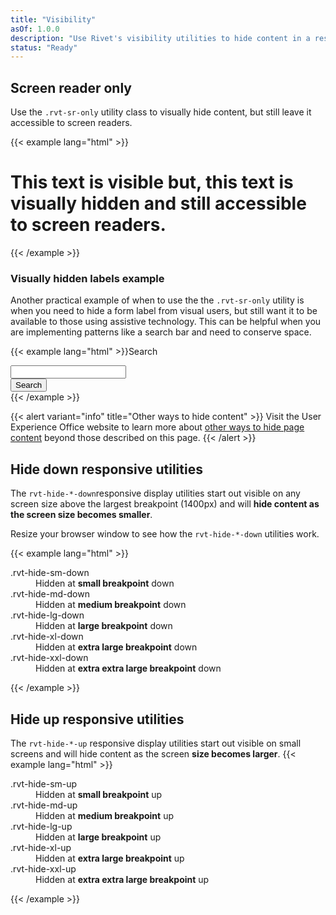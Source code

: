 ```yaml
---
title: "Visibility"
asOf: 1.0.0
description: "Use Rivet's visibility utilities to hide content in a responsive and accessible way."
status: "Ready"
---
```

## Screen reader only
Use the `.rvt-sr-only` utility class to visually hide content, but still leave it accessible to screen readers.

{{< example lang="html" >}}<h1 class="rvt-ts-32">This text is visible <span class="rvt-sr-only">but, this text is visually hidden and still accessible to screen readers.</span></h1>
{{< /example >}}

### Visually hidden labels example
Another practical example of when to use the the `.rvt-sr-only` utility is when you need to hide a form label from visual users, but still want it to be available to those using assistive technology. This can be helpful when you are implementing patterns like a search bar and need to conserve space.

{{< example lang="html" >}}<label for="search" class="rvt-sr-only">Search</label>
<div class="rvt-input-group">
    <input class="rvt-input-group__input" type="text" id="search">
    <div class="rvt-input-group__append">
        <button class="rvt-button">Search</button>
    </div>
</div>
{{< /example >}}

{{< alert variant="info" title="Other ways to hide content" >}}
Visit the User Experience Office website to learn more about [other ways to hide page content](https://ux.iu.edu/accessibility/hiding-content/) beyond those described on this page.
{{< /alert >}}

## Hide down responsive utilities
The `rvt-hide-*-down`responsive display utilities start out visible on any screen size above the largest breakpoint (1400px) and will **hide content as the screen size becomes smaller**.

Resize your browser window to see how the `rvt-hide-*-down` utilities work.

{{< example lang="html" >}}<dl>
    <dt>.rvt-hide-sm-down</dt>
    <dd class="rvt-hide-sm-down">Hidden at <strong>small breakpoint</strong> down</dd>
    <dt>.rvt-hide-md-down</dt>
    <dd class="rvt-hide-md-down">Hidden at <strong>medium breakpoint</strong> down</dd>
    <dt>.rvt-hide-lg-down</dt>
    <dd class="rvt-hide-lg-down">Hidden at <strong>large breakpoint</strong> down</dd>
    <dt>.rvt-hide-xl-down</dt>
    <dd class="rvt-hide-xl-down">Hidden at <strong>extra large breakpoint</strong> down</dd>
    <dt>.rvt-hide-xxl-down</dt>
    <dd class="rvt-hide-xxl-down">Hidden at <strong>extra extra large breakpoint</strong> down</dd>
</dl>
{{< /example >}}

## Hide up responsive utilities
The `rvt-hide-*-up` responsive display utilities start out visible on small screens and will hide content as the screen **size becomes larger**.
{{< example lang="html" >}}<dl>
    <dt class="color-midnight">.rvt-hide-sm-up</dt>
    <dd class="rvt-hide-sm-up">Hidden at <strong>small breakpoint</strong> up</dd>
    <dt class="color-midnight">.rvt-hide-md-up</dt>
    <dd class="rvt-hide-md-up">Hidden at <strong>medium breakpoint</strong> up</dd>
    <dt class="color-midnight">.rvt-hide-lg-up</dt>
    <dd class="rvt-hide-lg-up">Hidden at <strong>large breakpoint</strong> up</dd>
    <dt class="color-midnight">.rvt-hide-xl-up</dt>
    <dd class="rvt-hide-xl-up">Hidden at <strong>extra large breakpoint</strong> up</dd>
    <dt class="color-midnight">.rvt-hide-xxl-up</dt>
    <dd class="rvt-hide-xxl-up">Hidden at <strong>extra extra large breakpoint</strong> up</dd>
</dl>
{{< /example >}}